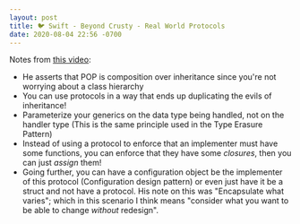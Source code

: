 ```yaml
---
layout: post
title: 🐦 Swift - Beyond Crusty - Real World Protocols
date: 2020-08-04 22:56 -0700
---
```


Notes from [this video](https://www.youtube.com/watch?v=QCxkaTj7QJs&feature=youtu.be):

* He asserts that POP is composition over inheritance since you're not worrying about a class hierarchy
* You can use protocols in a way that ends up duplicating the evils of inheritance!
* Parameterize your generics on the data type being handled, not on the handler type (This is the same principle used in the Type Erasure Pattern)
* Instead of using a protocol to enforce that an implementer must have some functions, you can enforce that they have some *closures*, then you can just *assign* them!
* Going further, you can have a configuration object be the implementer of this protocol (Configuration design pattern) or even just have it be a struct and not have a protocol. His note on this was "Encapsulate what varies"; which in this scenario I think means "consider what you want to be able to change *without* redesign".
